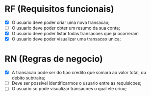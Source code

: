 # RF (Requisitos funcionais)

- [X] O usuario deve poder criar uma nova transacao;
- [ ] O usuario deve poder obter um resumo da sua conta;
- [X] O usuario deve poder listar todas transacoes que ja ocorreram
- [X] O usuario deve poder visualizar uma transacao unica;

# RN (Regras de negocio)

- [X] A transacao pode ser do tipo credito que somara ao valor total, ou debito subtraira;
- [ ] Deve ser possivel identificarmos o usuario entre as requisicoes;
- [ ] O usuario so pode visualizar transacoes o qual ele criou;